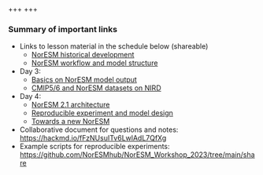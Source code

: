 +++
+++

### Summary of important links

- Links to lesson material in the schedule below (shareable)
  + [NorESM historical development](https://github.com/NorESMhub/NorESM_Workshop_2023/blob/main/presentations/Bentsen_Torsvik_NorESM_user_workshop_20231120.pdf)
  + [NorESM workflow and model structure](https://github.com/NorESMhub/NorESM_Workshop_2023/blob/main/presentations/NorESM_user_workshop_2023.pdf)
- Day 3:
  + [Basics on NorESM model output](https://github.com/NorESMhub/NorESM_Workshop_2023/blob/main/presentations/noresm-diag-basics.pdf)
  + [CMIP5/6 and NorESM datasets on NIRD](https://github.com/NorESMhub/NorESM_Workshop_2023/blob/main/presentations/cmip-data.pdf)
- Day 4:
  + [NorESM 2.1 architecture](https://github.com/NorESMhub/NorESM_Workshop_2023/blob/main/presentations/Mariana_tutorial_29112023.pdf)
  + [Reproducible experiment and model design](https://github.com/NorESMhub/NorESM_Workshop_2023/blob/main/presentations/Steve_Day4_Scripts_ModelDevelopment_SEdycore.pdf)
  + [Towards a new NorESM](https://github.com/NorESMhub/NorESM_Workshop_2023/blob/main/presentations/Mariana_noresm_nuopc_28112023.pdf)
- Collaborative document for questions and notes:<br> https://hackmd.io/fFzNUsuITv6LwlAdL7QfXg
- Example scripts for reproducible experiments:<br> https://github.com/NorESMhub/NorESM_Workshop_2023/tree/main/share
